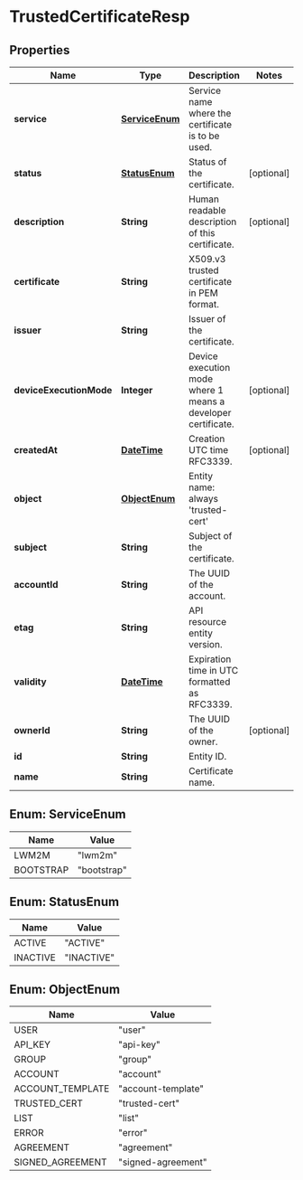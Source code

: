 
# TrustedCertificateResp

## Properties
Name | Type | Description | Notes
------------ | ------------- | ------------- | -------------
**service** | [**ServiceEnum**](#ServiceEnum) | Service name where the certificate is to be used. | 
**status** | [**StatusEnum**](#StatusEnum) | Status of the certificate. |  [optional]
**description** | **String** | Human readable description of this certificate. |  [optional]
**certificate** | **String** | X509.v3 trusted certificate in PEM format. | 
**issuer** | **String** | Issuer of the certificate. | 
**deviceExecutionMode** | **Integer** | Device execution mode where 1 means a developer certificate. |  [optional]
**createdAt** | [**DateTime**](DateTime.md) | Creation UTC time RFC3339. |  [optional]
**object** | [**ObjectEnum**](#ObjectEnum) | Entity name: always &#39;trusted-cert&#39; | 
**subject** | **String** | Subject of the certificate. | 
**accountId** | **String** | The UUID of the account. | 
**etag** | **String** | API resource entity version. | 
**validity** | [**DateTime**](DateTime.md) | Expiration time in UTC formatted as RFC3339. | 
**ownerId** | **String** | The UUID of the owner. |  [optional]
**id** | **String** | Entity ID. | 
**name** | **String** | Certificate name. | 


<a name="ServiceEnum"></a>
## Enum: ServiceEnum
Name | Value
---- | -----
LWM2M | &quot;lwm2m&quot;
BOOTSTRAP | &quot;bootstrap&quot;


<a name="StatusEnum"></a>
## Enum: StatusEnum
Name | Value
---- | -----
ACTIVE | &quot;ACTIVE&quot;
INACTIVE | &quot;INACTIVE&quot;


<a name="ObjectEnum"></a>
## Enum: ObjectEnum
Name | Value
---- | -----
USER | &quot;user&quot;
API_KEY | &quot;api-key&quot;
GROUP | &quot;group&quot;
ACCOUNT | &quot;account&quot;
ACCOUNT_TEMPLATE | &quot;account-template&quot;
TRUSTED_CERT | &quot;trusted-cert&quot;
LIST | &quot;list&quot;
ERROR | &quot;error&quot;
AGREEMENT | &quot;agreement&quot;
SIGNED_AGREEMENT | &quot;signed-agreement&quot;



